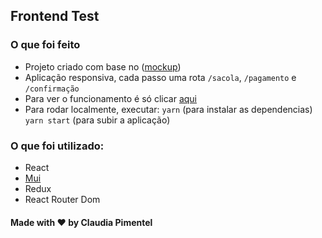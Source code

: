 ## Frontend Test

### O que foi feito
- Projeto criado com base no  ([mockup](https://projects.invisionapp.com/prototype/font-test-cji0j0khf005c1t0132358e8k))
- Aplicação responsiva, cada passo uma rota `/sacola`, `/pagamento` e `/confirmação`
- Para ver o funcionamento é só clicar [aqui](http://blznaweb.surge.sh/)
- Para rodar localmente, executar:
    `yarn` (para instalar as dependencias)
    `yarn start` (para subir a aplicação)


### O que foi utilizado:
- React
- [Mui](https://mui.com/)
- Redux
- React Router Dom


 #### Made with ♥ by Claudia Pimentel 
